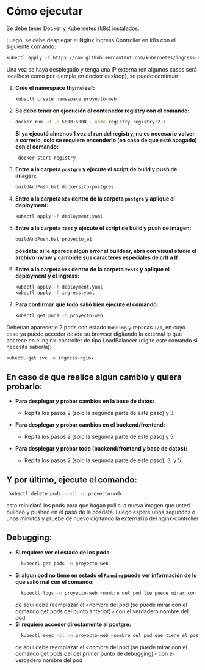 # Cómo ejecutar

Se debe tener Docker y Kubernetes (k8s) instalados.

Luego, se debe desplegar el Nginx Ingress Controller en k8s con el siguiente comando:
 ```bash
kubectl apply -f https://raw.githubusercontent.com/kubernetes/ingress-nginx/main/deploy/static/provider/cloud/deploy.yaml -n ingress-nginx
 ```

Una vez se haya desplegado y tenga una IP externa (en algunos casos será localhost como por ejemplo en docker desktop), se puede continuar:

1. **Cree el namespace thymeleaf:**
    ```bash
    kubectl create namespace proyecto-web
    ```

2. **Se debe tener en ejecución el contenedor registry con el comando:**
    ```bash
    docker run -d -p 5000:5000 --name registry registry:2.7
    ```
    **Si ya ejecutó almenos 1 vez el run del registry, no es necesario volver a correrlo, solo se requiere encenderlo (en caso de que esté apagado) con el comando:**
   ```bash
    docker start registry
    ```

4. **Entre a la carpeta `postgre` y ejecute el script de build y push de imagen:**
    ```bash
    buildAndPush.bat dockersito-postgres
    ```

5. **Entre a la carpeta `k8s` dentro de la carpeta `postgre` y aplique el deployment:**
    ```bash
    kubectl apply -f deployment.yaml
    ```

6. **Entre a la carpeta `test` y ejecute el script de build y push de imagen:**
    ```bash
    buildAndPush.bat proyecto_e1
    ```
    **posdata: si le aparece algún error al buildear, abra con visual studio el archivo mvnw y cambiele sus caracteres especiales de crlf a lf**

7. **Entre a la carpeta `k8s` dentro de la carpeta `tests` y aplique el deployment y el ingress:**
    ```bash
    kubectl apply -f deployment.yaml
    kubectl apply -f ingress.yaml
    ```

8. **Para confirmar que todo salió bien ejecute el comando:**
    ```bash
    kubectl get pods -n proyecto-web
    ```

Deberían aparecerle 2 pods con estado `Running` y replicas `1/1`, en cuyo caso ya puede acceder desde su browser digitando la external ip que aparece en el nginx-controller de tipo LoadBalancer (digite este comando si necesita saberla):
   ```bash
   kubectl get svc -n ingress-nginx
   ```
    
## En caso de que realice algún cambio y quiera probarlo: 
- **Para desplegar y probar cambios en la base de datos:**
  - Repita los pasos 2 (solo la segunda parte de este paso) y 3.

- **Para desplegar y probar cambios en el backend/frontend:**
  - Repita los pasos 2 (solo la segunda parte de este paso) y 5.

- **Para desplegar y probar todo (backend/frontend y base de datos):**
  - Repita los pasos 2 (solo la segunda parte de este paso), 3, y 5.

## Y por último, ejecute el comando:
   ```bash
    kubectl delete pods --all -n proyecto-web
   ```
    
esto reiniciará los pods para que hagan pull a la nueva imagen que usted buildeó y pusheó en el paso de la posdata. Luego espere unos segundos o unos minutos y pruebe de nuevo digitando la external ip del nginx-controller

## Debugging:
- **Si requiere ver el estado de los pods:**
  ```bash
    kubectl get pods -n proyecto-web
   ```
- **Si algun pod no tiene en estado el  `Running` puede ver información de lo que salió mal con el comando:**
  ```bash
    kubectl logs -n proyecto-web <nombre del pod (se puede mirar con el comando get pods del punto anterior)>
   ```
  de aquí debe reemplazar el <nombre del pod (se puede mirar con el comando get pods del punto anterior)> con el verdadero nombre del pod
- **Si requiere acceder directamente al postgre:**
  ```bash
    kubectl exec -it -n proyecto-web <nombre del pod que tiene el postgres (se puede mirar con el comando get pods del primer punto de debugging)> -- /bin/bash
   ```
  de aquí debe reemplazar el <nombre del pod (se puede mirar con el comando get pods del del primer punto de debugging)> con el verdadero nombre del pod

